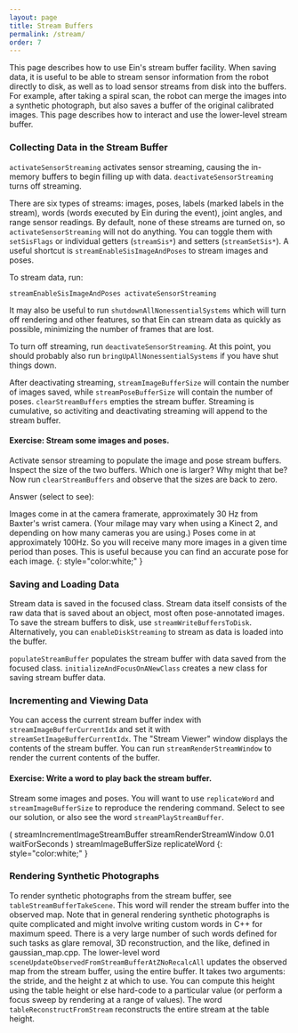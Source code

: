 ```yaml
---
layout: page
title: Stream Buffers
permalink: /stream/
order: 7
---
```


This page describes how to use Ein's stream buffer facility.  When
saving data, it is useful to be able to stream sensor information from
the robot directly to disk, as well as to load sensor streams from
disk into the buffers.  For example, after taking a spiral scan, the
robot can merge the images into a synthetic photograph, but also saves
a buffer of the original calibrated images.  This page describes how
to interact and use the lower-level stream buffer.


### Collecting Data in the Stream Buffer

`activateSensorStreaming` activates sensor streaming, causing the
in-memory buffers to begin filling up with data.
`deactivateSensorStreaming` turns off streaming.

There are six types of streams: images, poses, labels (marked labels
in the stream), words (words executed by Ein during the event), joint
angles, and range sensor readings.  By default, none of these streams
are turned on, so `activateSensorStreaming` will not do anything.  You
can toggle them with `setSisFlags` or individual getters
(`streamSis*`) and setters (`streamSetSis*`).  A useful shortcut is
`streamEnableSisImageAndPoses` to stream images and poses.

To stream data, run:

`streamEnableSisImageAndPoses activateSensorStreaming`

It may also be useful to run `shutdownAllNonessentialSystems` which
will turn off rendering and other features, so that Ein can stream
data as quickly as possible, minimizing the number of frames that are
lost.

To turn off streaming, run `deactivateSensorStreaming`.  At this
point, you should probably also run `bringUpAllNonessentialSystems` if
you have shut things down.    

After deactivating streaming, `streamImageBufferSize` will contain the
number of images saved, while `streamPoseBufferSize` will contain the
number of poses.  `clearStreamBuffers` empties the stream buffer.
Streaming is cumulative, so activiting and deactivating streaming will
append to the stream buffer.

#### Exercise:  Stream some images and poses.

Activate sensor streaming to populate the image and pose stream
buffers.  Inspect the size of the two buffers.  Which one is larger?
Why might that be?  Now run `clearStreamBuffers` and observe that the
sizes are back to zero.

Answer (select to see):

Images come in at the camera framerate, approximately 30 Hz from
Baxter's wrist camera.  (Your milage may vary when using a Kinect 2,
and depending on how many cameras you are using.)  Poses come in at
approximately 100Hz.  So you will receive many more images in a given
time period than poses.  This is useful because you can find an
accurate pose for each image.
{: style="color:white;" }


### Saving and Loading Data

Stream data is saved in the focused class.  Stream data itself
consists of the raw data that is saved about an object, most often
pose-annotated images.  To save the stream buffers to disk, use
`streamWriteBuffersToDisk`.  Alternatively, you can
`enableDiskStreaming` to stream as data is loaded into the buffer.


`populateStreamBuffer` populates the stream buffer with data saved
from the focused class.  `initializeAndFocusOnANewClass` creates a new
class for saving stream buffer data.  


### Incrementing and Viewing Data

You can access the current stream buffer index with
`streamImageBufferCurrentIdx` and set it with
`streamSetImageBufferCurrentIdx`.  The "Stream Viewer" window displays
the contents of the stream buffer.  You can run
`streamRenderStreamWindow` to render the current contents of the
buffer.

#### Exercise:  Write a word to play back the stream buffer.

Stream some images and poses.  You will want to use `replicateWord`
and `streamImageBufferSize` to reproduce the rendering command.
Select to see our solution, or also see the word
`streamPlayStreamBuffer`.

( streamIncrementImageStreamBuffer streamRenderStreamWindow 0.01 waitForSeconds ) streamImageBufferSize replicateWord
{: style="color:white;" }


### Rendering Synthetic Photographs

To render synthetic photographs from the stream buffer, see
`tableStreamBufferTakeScene`.  This word will render the stream buffer
into the observed map.  Note that in general rendering synthetic
photographs is quite complicated and might involve writing custom
words in C++ for maximum speed.  There is a very large number of such
words defined for such tasks as glare removal, 3D reconstruction, and
the like, defined in gaussian_map.cpp.  The lower-level word
`sceneUpdateObservedFromStreamBufferAtZNoRecalcAll` updates the
observed map from the stream buffer, using the entire buffer.  It
takes two arguments: the stride, and the height z at which to use.
You can compute this height using the table height or else hard-code
to a particular value (or perform a focus sweep by rendering at a
range of values).  The word `tableReconstructFromStream` reconstructs
the entire stream at the table height.
